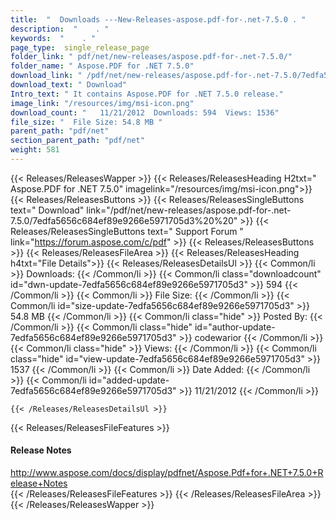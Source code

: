 ```yaml
---
title:  "  Downloads ---New-Releases-aspose.pdf-for-.net-7.5.0 . " 
description:  "    . " 
keywords:  "    . " 
page_type:  single_release_page
folder_link: " pdf/net/new-releases/aspose.pdf-for-.net-7.5.0/"
folder_name: " Aspose.PDF for .NET 7.5.0"
download_link: " /pdf/net/new-releases/aspose.pdf-for-.net-7.5.0/7edfa5656c684ef89e9266e5971705d3"
download_text: " Download"
Intro_text: " It contains Aspose.PDF for .NET 7.5.0 release."
image_link: "/resources/img/msi-icon.png"
download_count: "   11/21/2012  Downloads: 594  Views: 1536"
file_size: "  File Size: 54.8 MB "
parent_path: "pdf/net"
section_parent_path: "pdf/net"
weight: 581
---
```


{{< Releases/ReleasesWapper >}}
  {{< Releases/ReleasesHeading H2txt=" Aspose.PDF for .NET 7.5.0" imagelink="/resources/img/msi-icon.png">}}
  {{< Releases/ReleasesButtons >}}
    {{< Releases/ReleasesSingleButtons text=" Download" link="/pdf/net/new-releases/aspose.pdf-for-.net-7.5.0/7edfa5656c684ef89e9266e5971705d3%20%20" >}}
    {{< Releases/ReleasesSingleButtons text=" Support Forum " link="https://forum.aspose.com/c/pdf" >}}
  {{< Releases/ReleasesButtons >}}
  {{< Releases/ReleasesFileArea >}}
    {{< Releases/ReleasesHeading h4txt="File Details">}}
    {{< Releases/ReleasesDetailsUl >}}
            {{< Common/li  >}} Downloads: {{< /Common/li >}} 
      {{< Common/li class="downloadcount" id="dwn-update-7edfa5656c684ef89e9266e5971705d3" >}} 594 {{< /Common/li >}} 
      {{< Common/li  >}} File Size: {{< /Common/li >}} 
      {{< Common/li id="size-update-7edfa5656c684ef89e9266e5971705d3" >}} 54.8 MB {{< /Common/li >}} 
      {{< Common/li  class="hide" >}} Posted By: {{< /Common/li >}} 
      {{< Common/li class="hide" id="author-update-7edfa5656c684ef89e9266e5971705d3" >}} codewarior {{< /Common/li >}} 
      {{< Common/li class="hide"  >}} Views: {{< /Common/li >}} 
      {{< Common/li class="hide" id="view-update-7edfa5656c684ef89e9266e5971705d3" >}} 1537 {{< /Common/li >}} 
      {{< Common/li  >}} Date Added: {{< /Common/li >}} 
      {{< Common/li id="added-update-7edfa5656c684ef89e9266e5971705d3" >}} 11/21/2012 {{< /Common/li >}} 

    {{< /Releases/ReleasesDetailsUl >}}

  {{< Releases/ReleasesFileFeatures >}}
      <h4>Release Notes</h4><div><a href="http://www.aspose.com/docs/display/pdfnet/Aspose.Pdf+for+.NET+7.5.0+Release+Notes">http://www.aspose.com/docs/display/pdfnet/Aspose.Pdf+for+.NET+7.5.0+Release+Notes</a></div>
  {{< /Releases/ReleasesFileFeatures >}}
 {{< /Releases/ReleasesFileArea >}}
{{< /Releases/ReleasesWapper >}}


